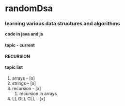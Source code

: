 # randomDsa

### learning various data structures and algorithms

**code in java and js**

#### topic - **current**

#### RECURSION

#### topic list

1. arrays - [o]
2. strings - [o]
3. recursion - [x]
   1. recursion in arrays
4. LL DLL CLL - [x]
